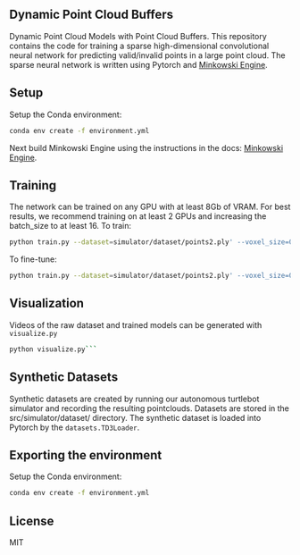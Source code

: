 ## Dynamic Point Cloud Buffers

Dynamic Point Cloud Models with Point Cloud Buffers. This repository contains the code for training a sparse high-dimensional convolutional neural network for predicting valid/invalid points in a large point cloud. The sparse neural network is written using Pytorch and [Minkowski Engine](https://github.com/StanfordVL/MinkowskiEngine).

## Setup
Setup the Conda environment:
```sh
conda env create -f environment.yml
```
Next build Minkowski Engine using the instructions in the docs: [Minkowski Engine](https://github.com/StanfordVL/MinkowskiEngine).

## Training 
The network can be trained on any GPU with at least 8Gb of VRAM. For best results, we recommend training on at least 2 GPUs and increasing the batch_size to at least 16. To train:

```sh
python train.py --dataset=simulator/dataset/points2.ply' --voxel_size=0.005```
```

To fine-tune:

```sh
python train.py --dataset=simulator/dataset/points2.ply' --voxel_size=0.005 --weights=model.pth```
```

## Visualization
Videos of the raw dataset and trained models can be generated with `visualize.py`

```sh
python visualize.py```
```

## Synthetic Datasets
Synthetic datasets are created by running our autonomous turtlebot simulator and recording the resulting pointclouds. Datasets are stored in the src/simulator/dataset/ directory. The synthetic dataset is loaded into Pytorch by the `datasets.TD3Loader`.


## Exporting the environment
Setup the Conda environment:
```sh
conda env create -f environment.yml
```

## License
MIT